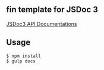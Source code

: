 fin template for JSDoc 3
---
[JSDoc3 API Documentations](http://usejsdoc.org)

Usage
---

```
$ npm install
$ gulp docs
```
